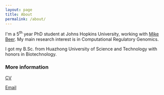 ```yaml
---
layout: page
title: About
permalink: /about/
---
```


I'm a 5<sup>th</sup> year PhD student at Johns Hopkins University, working with [Mike Beer](https://beerlab.org/index.php?title=Computational_Regulatory_Genomics). My main research interest is in Computational Regulatory Genomics.

I got my B.Sc. from Huazhong University of Science and Technology with honors in Biotechnology.



### More information

[CV](CV.pdf)

[Email](mailto:wxi1@jhu.edu)
